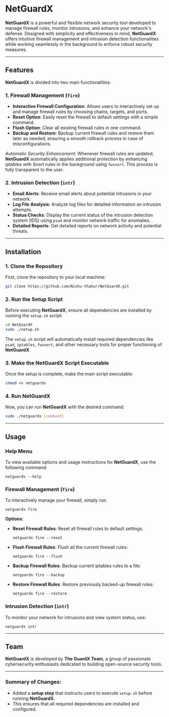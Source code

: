 # NetGuardX

**NetGuardX** is a powerful and flexible network security tool developed to manage firewall rules, monitor intrusions, and enhance your network's defense. Designed with simplicity and effectiveness in mind, **NetGuardX** offers intuitive firewall management and intrusion detection functionalities while working seamlessly in the background to enforce robust security measures.

---

## Features

**NetGuardX** is divided into two main functionalities:

### 1. Firewall Management (`fire`)
- **Interactive Firewall Configuration**: Allows users to interactively set up and manage firewall rules by choosing chains, targets, and ports.
- **Reset Option**: Easily reset the firewall to default settings with a simple command.
- **Flush Option**: Clear all existing firewall rules in one command.
- **Backup and Restore**: Backup current firewall rules and restore them later as needed, ensuring a smooth rollback process in case of misconfigurations.

*Automatic Security Enhancement*: Whenever firewall rules are updated, **NetGuardX** automatically applies additional protection by enhancing iptables with Snort rules in the background using `fwsnort`. This process is fully transparent to the user.

### 2. Intrusion Detection (`intr`)
- **Email Alerts**: Receive email alerts about potential intrusions in your network.
- **Log File Analysis**: Analyze log files for detailed information on intrusion attempts.
- **Status Checks**: Display the current status of the intrusion detection system (IDS) using `psad` and monitor network traffic for anomalies.
- **Detailed Reports**: Get detailed reports on network activity and potential threats.

---

## Installation

### 1. Clone the Repository

First, clone the repository to your local machine:

```bash
git clone https://github.com/Nishu-thakur/NetGuardX.git
```

### 2. Run the Setup Script

Before executing **NetGuardX**, ensure all dependencies are installed by running the `setup.sh` script:

```bash
cd NetGuardX
sudo ./setup.sh
```

The `setup.sh` script will automatically install required dependencies like `psad`, `iptables`, `fwsnort`, and other necessary tools for proper functioning of **NetGuardX**.

### 3. Make the NetGuardX Script Executable

Once the setup is complete, make the main script executable:

```bash
chmod +x netguardx
```

### 4. Run NetGuardX

Now, you can run **NetGuardX** with the desired command:

```bash
sudo ./netguardx [command]
```

---

## Usage

### Help Menu
To view available options and usage instructions for **NetGuardX**, use the following command:

```
netguardx --help
```

### Firewall Management (`fire`)

To interactively manage your firewall, simply run:

```
netguardx fire
```

**Options**:
- **Reset Firewall Rules**: Reset all firewall rules to default settings:
    ```
    netguardx fire --reset
    ```
  
- **Flush Firewall Rules**: Flush all the current firewall rules:
    ```
    netguardx fire --flush
    ```

- **Backup Firewall Rules**: Backup current iptables rules to a file:
    ```
    netguardx fire --backup
    ```

- **Restore Firewall Rules**: Restore previously backed-up firewall rules:
    ```
    netguardx fire --restore
    ```

### Intrusion Detection (`intr`)

To monitor your network for intrusions and view system status, use:

```
netguardx intr
```

---

## Team

**NetGuardX** is developed by **The GuardX Team**, a group of passionate cybersecurity enthusiasts dedicated to building open-source security tools.


---

### Summary of Changes:
- Added a **setup step** that instructs users to execute `setup.sh` before running **NetGuardX**.
- This ensures that all required dependencies are installed and configured.
